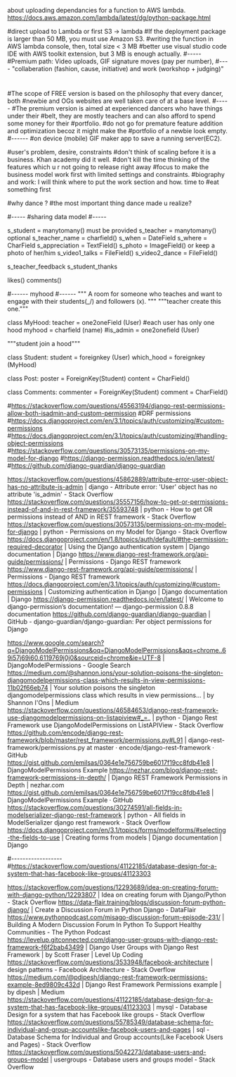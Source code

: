 about uploading dependancies for a function to AWS lambda.
https://docs.aws.amazon.com/lambda/latest/dg/python-package.html


#direct upload to Lambda or first S3 -> lambda
#If the deployment package is larger than 50 MB, you must use Amazon S3.
#writing the function in AWS lambda console, then, total size < 3 MB
#better use visual studio code IDE with AWS toolkit extension, but 3 MB is enough actually.
#-----
#Premium path: Video uploads, GIF signature moves (pay per number),
#---- "collaberation (fashion, cause, initiative) and work (workshop + judging)" 
#
#The scope of FREE version is based on the philosophy that every dancer, both
#newbie and OGs websites are well taken care of at a base level.
#-----
#The premium version is aimed at experienced dancers who have things under their
#belt, they are mostly teachers and can also afford to spend some money for their
#portfolio.
#do not go for premature feature addition and optimization becoz it might make the 
#portfolio of a newbie look empty.
#------
#on device (mobile) GIF maker app to save a running server(EC2).


#user's problem, desire, constraints
#don't think of scaling before it is a business. Khan academy did it well.
#don't kill the time thinking of the features which u r not going to release right away
#focus to make the business model work first with limited settings and constraints.
#biography and work: I will think where to put the work section and how. time to #eat something first



#why dance ? 
#the most important thing dance made u realize?


#-----
#sharing data model
#-----

s_student = manytomany() must be provided
s_teacher = manytomany() optional
s_teacher_name = charfield()
s_when = DateField
s_where = CharField
s_appreciation = TextField()
s_photo = ImageField() or keep a photo of her/him
s_video1_talks = FileField()
s_video2_dance = FileField()

s_teacher_feedback
s_student_thanks

likes()
comments()

#------
myhood
#------
"""
A room for someone who teaches and want to engage with their students(_/) and followers (x).
"""
"""teacher create this one."""

class MyHood:
    teacher = one2oneField (User)  #each user has only one hood
    myhood = charfield (name)
    #is_admin = one2onefield (User)

"""student join a hood"""

class Student:
    student = foreignkey (User)
    which_hood = foreignkey (MyHood)

class Post:
   poster = ForeignKey(Student) 
   content = CharField()

class Comments:
    commenter = ForeignKey(Student)
    comment = CharField()

#https://stackoverflow.com/questions/45563194/django-rest-permissions-allow-both-isadmin-and-custom-permission
#DRF permissions
#https://docs.djangoproject.com/en/3.1/topics/auth/customizing/#custom-permissions
#https://docs.djangoproject.com/en/3.1/topics/auth/customizing/#handling-object-permissions
#https://stackoverflow.com/questions/30573135/permissions-on-my-model-for-django
#https://django-permission.readthedocs.io/en/latest/
#https://github.com/django-guardian/django-guardian

https://stackoverflow.com/questions/45862889/attribute-error-user-object-has-no-attribute-is-admin | django - Attribute error: 'User' object has no attribute 'is_admin' - Stack Overflow
https://stackoverflow.com/questions/35557156/how-to-get-or-permissions-instead-of-and-in-rest-framework/35593748 | python - How to get OR permissions instead of AND in REST framework - Stack Overflow
https://stackoverflow.com/questions/30573135/permissions-on-my-model-for-django | python - Permissions on my Model for Django - Stack Overflow
https://docs.djangoproject.com/en/1.8/topics/auth/default/#the-permission-required-decorator | Using the Django authentication system | Django documentation | Django
https://www.django-rest-framework.org/api-guide/permissions/ | Permissions - Django REST framework
https://www.django-rest-framework.org/api-guide/permissions/ | Permissions - Django REST framework
https://docs.djangoproject.com/en/3.1/topics/auth/customizing/#custom-permissions | Customizing authentication in Django | Django documentation | Django
https://django-permission.readthedocs.io/en/latest/ | Welcome to django-permission’s documentation! — django-permission 0.8.8 documentation
https://github.com/django-guardian/django-guardian | GitHub - django-guardian/django-guardian: Per object permissions for Django

https://www.google.com/search?q=DjangoModelPermissions&oq=DjangoModelPermissions&aqs=chrome..69i57j69i60.6119769j0j0&sourceid=chrome&ie=UTF-8 | DjangoModelPermissions - Google Search
https://medium.com/@shannon.ions/your-solution-poisons-the-singleton-djangomodelpermissions-class-which-results-in-view-permissions-11b02f66eb74 | Your solution poisons the singleton djangomodelpermissions class which results in view permissions… | by Shannon I'Ons | Medium
https://stackoverflow.com/questions/46584653/django-rest-framework-use-djangomodelpermissions-on-listapiview#_=_ | python - Django Rest Framework use DjangoModelPermissions on ListAPIView - Stack Overflow
https://github.com/encode/django-rest-framework/blob/master/rest_framework/permissions.py#L91 | django-rest-framework/permissions.py at master · encode/django-rest-framework · GitHub
https://gist.github.com/emilsas/0364e1e756759be6017f19cc8fdb41e8 | DjangoModelPermissions Example
https://nezhar.com/blog/django-rest-framework-permissions-in-depth/ | Django REST Framework Permissions in Depth | nezhar.com
https://gist.github.com/emilsas/0364e1e756759be6017f19cc8fdb41e8 | DjangoModelPermissions Example · GitHub
https://stackoverflow.com/questions/30274591/all-fields-in-modelserializer-django-rest-framework | python - All fields in ModelSerializer django rest framework - Stack Overflow
https://docs.djangoproject.com/en/3.1/topics/forms/modelforms/#selecting-the-fields-to-use | Creating forms from models | Django documentation | Django

#------------------
#https://stackoverflow.com/questions/41122185/database-design-for-a-system-that-has-facebook-like-groups/41123303


https://stackoverflow.com/questions/12293689/idea-on-creating-forum-with-django-python/12293807 | Idea on creating forum with Django/Python - Stack Overflow
https://data-flair.training/blogs/discussion-forum-python-django/ | Create a Discussion Forum in Python Django - DataFlair
https://www.pythonpodcast.com/misago-discussion-forum-episode-231/ | Building A Modern Discussion Forum In Python To Support Healthy Communities - The Python Podcast
https://levelup.gitconnected.com/django-user-groups-with-django-rest-framework-f6f2bab43499 | Django User Groups with Django Rest Framework | by Scott Fraser | Level Up Coding
https://stackoverflow.com/questions/3533948/facebook-architecture | design patterns - Facebook Architecture - Stack Overflow
https://medium.com/@pdipesh/django-rest-framework-permissions-example-8ed9809c432d | Django Rest Framework Permissions example | by dipesh | Medium
https://stackoverflow.com/questions/41122185/database-design-for-a-system-that-has-facebook-like-groups/41123303 | mysql - Database Design for a system that has Facebook like groups - Stack Overflow
https://stackoverflow.com/questions/55785349/database-schema-for-individual-and-group-accountslike-facebook-users-and-pages | sql - Database Schema for Individual and Group accounts(Like Facebook Users and Pages) - Stack Overflow
https://stackoverflow.com/questions/5042273/database-users-and-groups-model | usergroups - Database users and groups model - Stack Overflow







